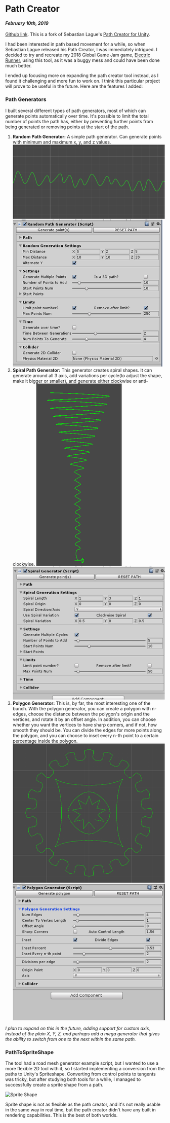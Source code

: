 [comment]: # (*.title*Path Creator*.title*)
[comment]: # (*.desc*A fork of Sebastian Lague's Path Creator for Unity, with path generation and Path to SpriteShape conversion*.desc*)
[comment]: # (*.tags*unity, C#, editor, path, path-creator, github, finished-project*.tags*)
[comment]: # (*.date*10-2-2019*.date*)

# Path Creator

#### *February 10th, 2019*

[Github link](https://github.com/hadiDanial/Path-Creator). This is a fork of Sebastian Lague's [Path Creator for Unity](https://github.com/SebLague/Path-Creator).

I had been interested in path based movement for a while, so when Sebastian Lague released his Path Creator, I was immediately intrigued. I decided to try and recreate my 2018 Global Game Jam game, [Electric Runner](https://globalgamejam.org/2018/games/electric-runner), using this tool, as it was a buggy mess and could have been done much better.

I ended up focusing more on expanding the path creator tool instead, as I found it challenging and more fun to work on. I think this particular project will prove to be useful in the future. Here are the features I added:

### Path Generators

I built several different types of path generators, most of which can generate points automatically over time. It's possible to limit the total number of points the path has, either by preventing further points from being generated or removing points at the start of the path.

1. **Random Path Generator:** A simple path generator. Can generate points with minimum and maximum x, y, and z values.
   ![Random Generator](path_creator_assets/randomGen.png)
   ![Random Generator Editor](path_creator_assets/randomGenEditor.png)
2. **Spiral Path Generator:** This generator creates spiral shapes. It can generate around all 3 axis, add variations per cycle(to adjust the shape, make it bigger or smaller), and generate either clockwise or anti-clockwise.
   ![Spiral Generator](path_creator_assets/spiralGen.png)
   ![Spiral Generator Editor](path_creator_assets/spiralGenEditor.png)
3. **Polygon Generator:** This is, by far, the most interesting one of the bunch. With the polygon generator, you can create a polygon with n-edges, choose the distance between the polygon's origin and the vertices, and rotate it by an offset angle. In addition, you can choose whether you want the vertices to have sharp corners, and if not, how smooth they should be. You can divide the edges for more points along the polygon, and you can choose to inset every n-th point to a certain percentage inside the polygon.
   ![Polygon Generator](path_creator_assets/coverImg.png)
   ![Polygon Generator Editor](path_creator_assets/polygonEditor.png)

*I plan to expand on this in the future, adding support for custom axis, instead of the plain X, Y, Z, and perhaps add a mega generator that gives the ability to switch from one to the next within the same path.*

### PathToSpriteShape

The tool had a road mesh generator example script, but I wanted to use a more flexible 2D tool with it, so I started implementing a conversion from the paths to Unity's Spriteshape. Converting from control points to tangents was tricky, but after studying both tools for a while, I managed to successfully create a sprite shape from a path.

![Sprite Shape](path_creator_assets/pathToSpriteShape.gif)

Sprite shape is not as flexible as the path creator, and it's not really usable in the same way in real time, but the path creator didn't have any built in rendering capabilities. This is the best of both worlds.